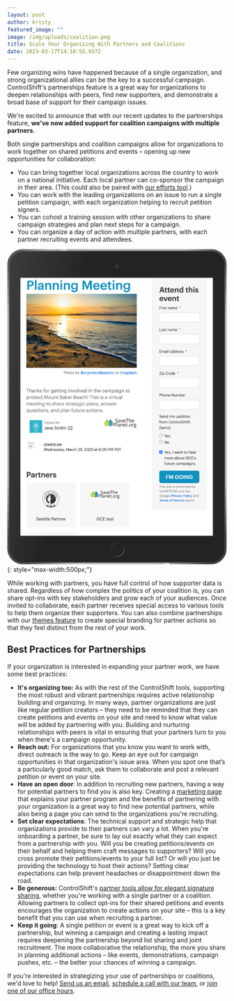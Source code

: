 ```yaml
---
layout: post
author: kristy
featured_image: ""
image: /img/uploads/coalition.png
title: Scale Your Organizing With Partners and Coalitions
date: 2023-03-17T14:10:55.037Z
---
```

F﻿ew organizing wins have happened because of a single organization, and strong organizational allies can be the key to a successful campaign. ControlShift's partnerships feature is a great way for organizations to deepen relationships with peers, find new supporters, and demonstrate a broad base of support for their campaign issues.

W﻿e're excited to announce that with our recent updates to the partnerships feature, **we've now added support for coalition campaigns with multiple partners.** 

B﻿oth single partnerships and coalition campaigns allow for organizations to work together on shared petitions and events – opening up new opportunities for collaboration:

* Y﻿ou can bring together local organizations across the country to work on a national initiative. Each local partner can co-sponsor the campaign in their area. (This could also be paired with [our efforts tool](https://support.controlshiftlabs.com/article/445-what-are-efforts-and-landing-pages-and-how-do-i-decide-which-to-use).)
* You can work with the leading organizations on an issue to run a single petition campaign, with each organization helping to recruit petition signers.
* Y﻿ou can cohost a training session with other organizations to share campaign strategies and plan next steps for a campaign.
* Y﻿ou can organize a day of action with multiple partners, with each partner recruiting events and attendees. 

![Coalitions allow multiple partners to collaborate on petitions and events.](/img/uploads/coalition.png){: style="max-width:500px;"}

W﻿hile working with partners, you have full control of how supporter data is shared. Regardless of how complex the politics of your coalition is, you can share opt-ins with key stakeholders and grow each of your audiences. Once invited to collaborate, each partner receives special access to various tools to help them organize their supporters. You can also combine partnerships with our [themes feature](https://support.controlshiftlabs.com/article/102-customizing-your-site-with-themes) to create special branding for partner actions so that they feel distinct from the rest of your work.

## B﻿est Practices for Partnerships

I﻿f your organization is interested in expanding your partner work, we have some best practices: 

* **I﻿t's organizing too:** A﻿s with the rest of the ControlShift tools, supporting the most robust and vibrant partnerships requires active relationship building and organizing. In many ways, partner organizations are just like regular petition creators – they need to be reminded that they can create petitions and events on your site and need to know what value will be added by partnering with you. Building and nurturing relationships with peers is vital in ensuring that your partners turn to you when there's a campaign opportunity.
* **Reach out:** For organizations that you know you want to work with, direct outreach is the way to go. Keep an eye out for campaign opportunities in that organization's issue area. When you spot one that’s a particularly good match, ask them to﻿ collaborate and post a relevant petition or event on your site.
* **H﻿ave an open door**: In addition to recruiting new partners, having a way for potential partners to find you is also key. Creating a [marketing page](https://front.moveon.org/progressive-partner-organizations/) that explains your partner program and the benefits of partnering with your organization is a great way to find new potential partners, while also being a page you can send to the organizations you're recruiting.
* **S﻿et clear expectations**: The technical support and strategic help that organizations provide to their partners can vary a lot. When you're onboarding a partner, be sure to lay out exactly what they can expect from a partnership with you. Will you be creating petitions/events on their behalf and helping them craft messages to supporters? Will you cross promote their petitions/events to your full list? Or will you just be providing the technology to host their actions? Setting clear expectations can help prevent headaches or disappointment down the road.
* **B﻿e generous:** ControlShift's [partner tools allow for elegant signature sharing](https://support.controlshiftlabs.com/article/439-partnerships-introduction#lists), whether you're working with a single partner or a coalition. Allowing partners to collect opt-ins for their shared petitions and events encourages the organization to create actions on your site – this is a key benefit that you can use when recruiting a partner. 
* **K﻿eep it going**: A single petition or event is a great way to kick off a partnership, but winning a campaign and creating a lasting impact requires deepening the partnership beyond list sharing and joint recruitment.  The more collaborative the relationship, the more you share in planning additional actions – like events, demonstrations, campaign pushes, etc. – the better your chances of winning a campaign.

I﻿f you're interested in strategizing your use of partnerships or coalitions, we'd love to help! [Send us an email](mailto:support@controlshiftlabs.com), [schedule a call with our team](https://calendly.com/controlshift-labs), or [join one of our office hours](https://team.controlshift.app/).